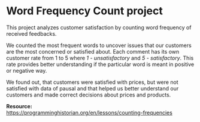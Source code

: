 # Word Frequency Count project  
This project analyzes customer satisfaction by counting word frequency of received feedbacks.

We counted the most frequent words to uncover issues that our customers are the most concerned or satisfied about. Each comment has its own customer rate from 1 to 5 where _1 - unsatisfactory_ and _5 - satisfactory_. This rate provides better understanding if the particular word is meant in positive or negative way.  

We found out, that customers were satisfied with prices, but were not satisfied with data of pausal and that helped us better understand our customers and made correct decisions about prices and products.   

**Resource:**   
https://programminghistorian.org/en/lessons/counting-frequencies
